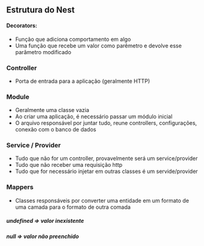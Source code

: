 ## Estrutura do Nest

#### Decorators:

- Função que adiciona comportamento em algo
- Uma função que recebe um valor como parêmetro e devolve esse parâmetro modificado

### Controller
- Porta de entrada para a aplicação (geralmente HTTP)

### Module
- Geralmente uma classe vazia
- Ao criar uma aplicação, é necessário passar um módulo inicial
- O arquivo responsável por juntar tudo, reune controllers, configurações, conexão com o banco de dados

### Service / Provider
- Tudo que não for um controller, provavelmente será um service/provider
- Tudo que não receber uma requisição http
- Tudo que for necessário injetar em outras classes é um servide/provider

### Mappers
- Classes responsáveis por converter uma entidade em um formato de uma camada para o formato de outra comada

##### undefined => valor inexistente
##### null => valor não preenchido